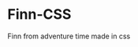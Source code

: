 # Finn-CSS
Finn from adventure time made in css


<html lang="en">

<head>
  <link rel="stylesheet" href="css/finn.css">
  <script src="js/blink.js"></script>
</head>

<body>
  <div class="face">
    <div class="eye"></div>
    <div class="eye"></div>
    <div class="mouth">
      <div class="tooth t-left"></div>
      <div class="tooth t-center"></div>
      <div class="tooth t-right"></div>
      <div class="tongue"></div>
    </div>
    <div class="cheek c-left"></div>
    <div class="cheek c-right"></div>
  </div>
</body>

</html>